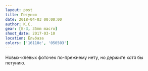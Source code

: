 ```yaml
---
layout: post
title: Петуния
date: 2018-04-03 00:00:00
author: К.С.
gear: [E-3, 35mm macro]
shoot_date: 2017-03-10
location: Ёльбаза
colors: ['16110c', '050503']
---
```

Новых-клёвых фоточек по-прежнему нету, но держите хотя бы петунию.
